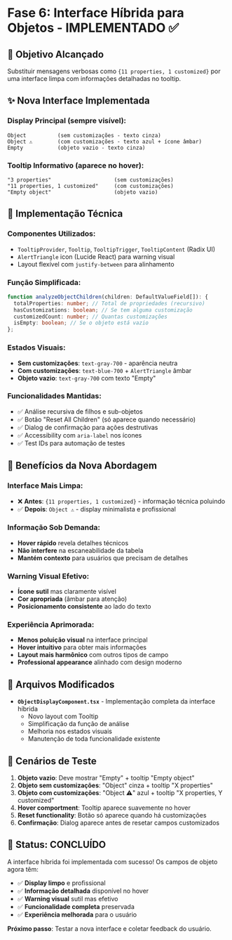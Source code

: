 # Fase 6: Interface Híbrida para Objetos - IMPLEMENTADO ✅

## 🎯 **Objetivo Alcançado**

Substituir mensagens verbosas como `{11 properties, 1 customized}` por uma interface limpa com informações detalhadas no tooltip.

## ✨ **Nova Interface Implementada**

### **Display Principal (sempre visível):**

```
Object          (sem customizações - texto cinza)
Object ⚠️        (com customizações - texto azul + ícone âmbar)
Empty           (objeto vazio - texto cinza)
```

### **Tooltip Informativo (aparece no hover):**

```
"3 properties"                    (sem customizações)
"11 properties, 1 customized"     (com customizações)
"Empty object"                    (objeto vazio)
```

## 🔧 **Implementação Técnica**

### **Componentes Utilizados:**

- `TooltipProvider`, `Tooltip`, `TooltipTrigger`, `TooltipContent` (Radix UI)
- `AlertTriangle` icon (Lucide React) para warning visual
- Layout flexível com `justify-between` para alinhamento

### **Função Simplificada:**

```typescript
function analyzeObjectChildren(children: DefaultValueField[]): {
  totalProperties: number; // Total de propriedades (recursivo)
  hasCustomizations: boolean; // Se tem alguma customização
  customizedCount: number; // Quantas customizações
  isEmpty: boolean; // Se o objeto está vazio
};
```

### **Estados Visuais:**

- **Sem customizações**: `text-gray-700` - aparência neutra
- **Com customizações**: `text-blue-700` + `AlertTriangle` âmbar
- **Objeto vazio**: `text-gray-700` com texto "Empty"

### **Funcionalidades Mantidas:**

- ✅ Análise recursiva de filhos e sub-objetos
- ✅ Botão "Reset All Children" (só aparece quando necessário)
- ✅ Dialog de confirmação para ações destrutivas
- ✅ Accessibility com `aria-label` nos ícones
- ✅ Test IDs para automação de testes

## 🎨 **Benefícios da Nova Abordagem**

### **Interface Mais Limpa:**

- ❌ **Antes**: `{11 properties, 1 customized}` - informação técnica poluindo
- ✅ **Depois**: `Object ⚠️` - display minimalista e profissional

### **Informação Sob Demanda:**

- **Hover rápido** revela detalhes técnicos
- **Não interfere** na escaneabilidade da tabela
- **Mantém contexto** para usuários que precisam de detalhes

### **Warning Visual Efetivo:**

- **Ícone sutil** mas claramente visível
- **Cor apropriada** (âmbar para atenção)
- **Posicionamento consistente** ao lado do texto

### **Experiência Aprimorada:**

- **Menos poluição visual** na interface principal
- **Hover intuitivo** para obter mais informações
- **Layout mais harmônico** com outros tipos de campo
- **Professional appearance** alinhado com design moderno

## 📂 **Arquivos Modificados**

- **`ObjectDisplayComponent.tsx`** - Implementação completa da interface híbrida
  - Novo layout com Tooltip
  - Simplificação da função de análise
  - Melhoria nos estados visuais
  - Manutenção de toda funcionalidade existente

## 🧪 **Cenários de Teste**

1. **Objeto vazio**: Deve mostrar "Empty" + tooltip "Empty object"
2. **Objeto sem customizações**: "Object" cinza + tooltip "X properties"
3. **Objeto com customizações**: "Object ⚠️" azul + tooltip "X properties, Y customized"
4. **Hover comportment**: Tooltip aparece suavemente no hover
5. **Reset functionality**: Botão só aparece quando há customizações
6. **Confirmação**: Dialog aparece antes de resetar campos customizados

## 🎉 **Status: CONCLUÍDO**

A interface híbrida foi implementada com sucesso! Os campos de objeto agora têm:

- ✅ **Display limpo** e profissional
- ✅ **Informação detalhada** disponível no hover
- ✅ **Warning visual** sutil mas efetivo
- ✅ **Funcionalidade completa** preservada
- ✅ **Experiência melhorada** para o usuário

**Próximo passo**: Testar a nova interface e coletar feedback do usuário.
